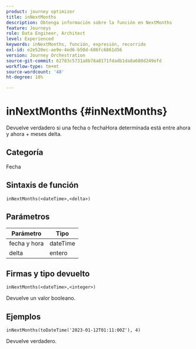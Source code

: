 ```yaml
---
product: journey optimizer
title: inNextMonths
description: Obtenga información sobre la función en NextMonths
feature: Journeys
role: Data Engineer, Architect
level: Experienced
keywords: inNextMonths, función, expresión, recorrido
exl-id: e2e520ec-ae9e-4ed6-b50d-606fc6861d56
version: Journey Orchestration
source-git-commit: 62783c5731a8b78a8171fdadb1da8a680d249efd
workflow-type: tm+mt
source-wordcount: '48'
ht-degree: 18%

---
```


# inNextMonths {#inNextMonths}

Devuelve verdadero si una fecha o fechaHora determinada está entre ahora y ahora + meses delta.

## Categoría

Fecha

## Sintaxis de función

`inNextMonths(<dateTime>,<delta>)`

## Parámetros

| Parámetro | Tipo |
|-----------|------------------|
| fecha y hora | dateTime |
| delta | entero |

## Firmas y tipo devuelto

`inNextMonths(<dateTime>,<integer>)`

Devuelve un valor booleano.

## Ejemplos

`inNextMonths(toDateTime('2023-01-12T01:11:00Z'), 4)`

Devuelve verdadero.
